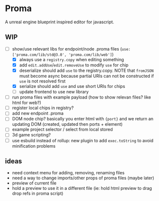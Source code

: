 # Proma

A unreal engine blueprint inspired editor for javascript.

## WIP

- [ ] show/use relevant libs for endpoint/node .proma files
      (`use: ['proma.com/lib/std@3.0', 'proma.com/lib/web']`)
  - [x] always use a `registry.copy` when editing something
  - [x] add `edit.addUse`/`edit.removeUse` to modify `use` for chip
  - [x] deserialize should add `use` to the registry.copy. NOTE that `fromJSON` must become async because partial URIs can not be constructed if `use` is not resolved first
  - [x] serialize should add `use` and use short URIs for chips
  - [ ] update frontend to use new library
- [ ] run proma files with example payload (how to show relevan files? like html for web?)
- [ ] register local chips in registry?
- [ ] add new endpoint .proma
- [ ] DOM node chip? basically you enter html with `{port}` and we return an updating DOM (created, updated then ports + element)
- [ ] example project selector / select from local stored
- [ ] 3d game scripting?
- [ ] use esbuild instead of rollup: new plugin to add `exec.toString` to avoid minification problems

## ideas

- need context menu for adding, removing, renaming files
- need a way to change imports/other props of proma files (maybe later)
- preview of current file
- hold a preview to use it in a different file (ie: hold html preview to drag drop refs in proma script)
